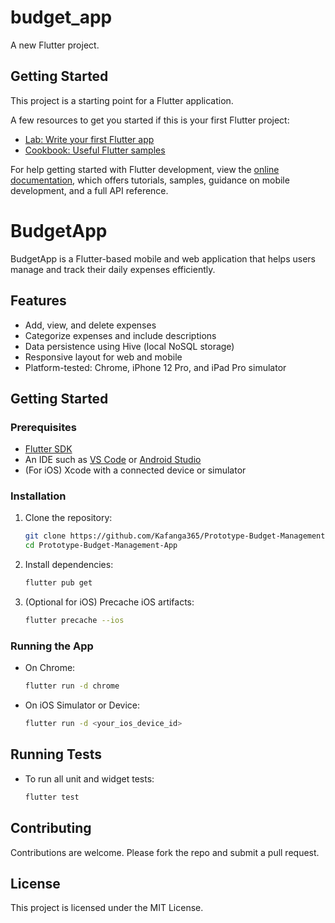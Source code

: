 # budget_app

A new Flutter project.

## Getting Started

This project is a starting point for a Flutter application.

A few resources to get you started if this is your first Flutter project:

- [Lab: Write your first Flutter app](https://docs.flutter.dev/get-started/codelab)
- [Cookbook: Useful Flutter samples](https://docs.flutter.dev/cookbook)

For help getting started with Flutter development, view the
[online documentation](https://docs.flutter.dev/), which offers tutorials,
samples, guidance on mobile development, and a full API reference.

# BudgetApp

BudgetApp is a Flutter-based mobile and web application that helps users manage and track their daily expenses efficiently.

## Features

- Add, view, and delete expenses
- Categorize expenses and include descriptions
- Data persistence using Hive (local NoSQL storage)
- Responsive layout for web and mobile
- Platform-tested: Chrome, iPhone 12 Pro, and iPad Pro simulator

## Getting Started

### Prerequisites

- [Flutter SDK](https://flutter.dev/docs/get-started/install)
- An IDE such as [VS Code](https://code.visualstudio.com/) or [Android Studio](https://developer.android.com/studio)
- (For iOS) Xcode with a connected device or simulator

### Installation

1. Clone the repository:
   ```bash
   git clone https://github.com/Kafanga365/Prototype-Budget-Management-App.git
   cd Prototype-Budget-Management-App
   ```

2. Install dependencies:
   ```bash
   flutter pub get
   ```

3. (Optional for iOS) Precache iOS artifacts:
   ```bash
   flutter precache --ios
   ```

### Running the App

- On Chrome:
  ```bash
  flutter run -d chrome
  ```

- On iOS Simulator or Device:
  ```bash
  flutter run -d <your_ios_device_id>
  ```

## Running Tests

- To run all unit and widget tests:
  ```bash
  flutter test
  ```

## Contributing

Contributions are welcome. Please fork the repo and submit a pull request.

## License

This project is licensed under the MIT License.